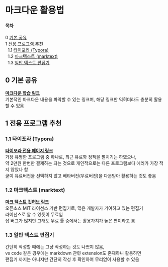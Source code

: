 # 마크다운 활용법

#### 목차
0 [기본 공유](#0-기본-공유)  
1 [전용 프로그램 추천](#1-전용-프로그램-추천)  
&nbsp;&nbsp;1.1 [타이포라 (Typora)](#11-타이포라-typora)  
&nbsp;&nbsp;1.2 [마크텍스트 (marktext)](#12-마크텍스트-marktext)  
&nbsp;&nbsp;1.3 [일반 텍스트 편집기](#13-일반-텍스트-편집기)




## 0 기본 공유
**[마크다운 학습 링크](https://www.markdowntutorial.com/lesson/1/)**  
기본적인 마크다운 내용을 파악할 수 있는 링크며, 해당 링크만 익히더라도 충분히 활용할 수 있음

## 1 전용 프로그램 추천

### 1.1 타이포라 (Typora)
**[타이포라 전용 페이지 링크](https://typora.io/)**  
가장 유명한 프로그램 중 하나로, 최근 유료화 정책을 펼치기는 하였으나,  
약 2만원 한번만 결제하는 되는 것으로 개인적으로는 다른  프로그램보다 에러가 가장 적지 않았나 함  
굳이 유료버전을 선택하지 않고 베타버전(무료버전)을 다운받아  활용하는 것도 좋음

### 1.2 마크텍스트 (marktext)
**[마크 텍스트 깃허브 링크](https://github.com/marktext/marktext)**  
오픈소스 MIT 라이선스 기반 편집기로, 많은 개발자가 기여하고 있는 편집기  
라이선스로 알 수 있듯이 무료임   
잡 버그가 많지만 그래도 무료 툴 중에서는 활용가치가 높은 편이라고 봄

### 1.3 일반 텍스트 편집기
간단히 작성할 때에는 그냥 작성하는 것도 나쁘지 않음,  
vs code 같은 경우에는 markdown 관련 extension도 존재하니 활용하면  
편집기 까지는 아니지만 간단히 작성 후 확인하여 무리없이 사용할 수 있음